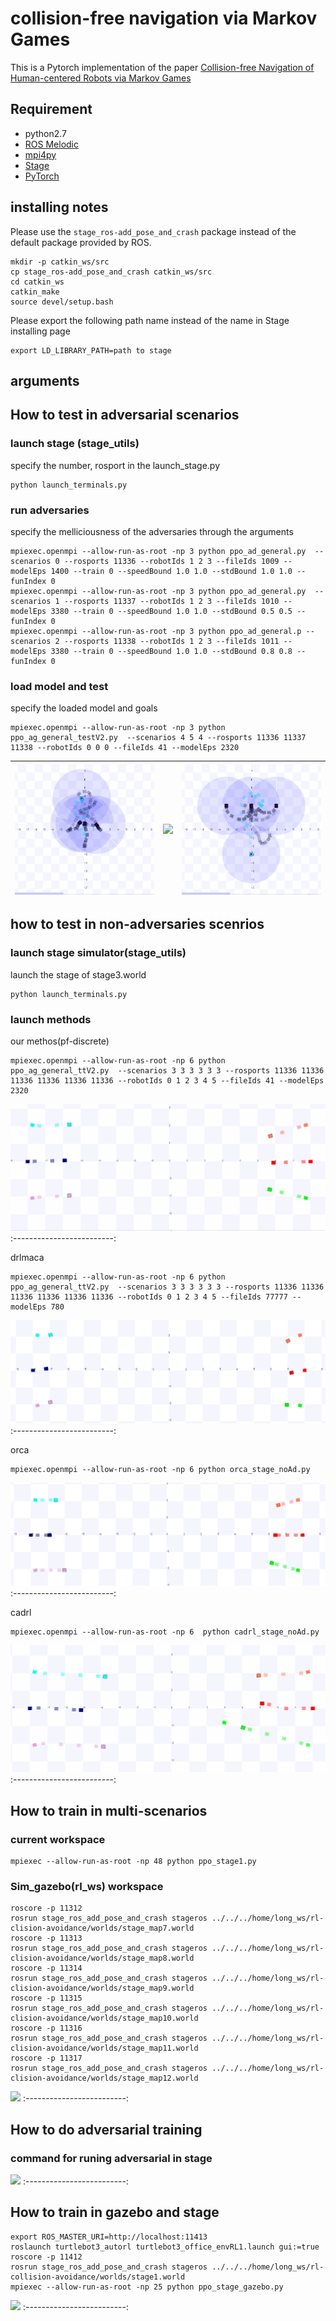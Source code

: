 # collision-free navigation via Markov Games

This is a Pytorch implementation of the paper [Collision-free Navigation of Human-centered Robots via Markov Games](doc/paper.pdf)

## Requirement

- python2.7
- [ROS Melodic](http://wiki.ros.org/melodic)
- [mpi4py](https://mpi4py.readthedocs.io/en/stable/)
- [Stage](http://rtv.github.io/Stage/)
- [PyTorch](http://pytorch.org/)

## installing notes  

Please use the `stage_ros-add_pose_and_crash` package instead of the default package provided by ROS. 
```
mkdir -p catkin_ws/src
cp stage_ros-add_pose_and_crash catkin_ws/src
cd catkin_ws
catkin_make
source devel/setup.bash
```

Please export the following path name instead of the name in Stage installing page 
```
export LD_LIBRARY_PATH=path to stage
```

## arguments 


## How to test in adversarial scenarios

### launch stage (stage_utils) 

specify the number, rosport in the launch_stage.py  
```
python launch_terminals.py 
```

### run adversaries

specify the melliciousness of the adversaries through the arguments 
```
mpiexec.openmpi --allow-run-as-root -np 3 python ppo_ad_general.py  --scenarios 0 --rosports 11336 --robotIds 1 2 3 --fileIds 1009 --modelEps 1400 --train 0 --speedBound 1.0 1.0 --stdBound 1.0 1.0 --funIndex 0    
mpiexec.openmpi --allow-run-as-root -np 3 python ppo_ad_general.py  --scenarios 1 --rosports 11337 --robotIds 1 2 3 --fileIds 1010 --modelEps 3380 --train 0 --speedBound 1.0 1.0 --stdBound 0.5 0.5 --funIndex 0
mpiexec.openmpi --allow-run-as-root -np 3 python ppo_ad_general.p --scenarios 2 --rosports 11338 --robotIds 1 2 3 --fileIds 1011 --modelEps 3380 --train 0 --speedBound 1.0 1.0 --stdBound 0.8 0.8 --funIndex 0  
```

### load model and test

specify the loaded model and goals 
```
mpiexec.openmpi --allow-run-as-root -np 3 python ppo_ag_general_testV2.py  --scenarios 4 5 4 --rosports 11336 11337 11338 --robotIds 0 0 0 --fileIds 41 --modelEps 2320  
```   
![](./doc/ad2_chase.gif)  |  ![](./doc/ad2_block.gif)   |  ![](./doc/ad2_cross.gif)
:-------------------------:|:-------------------------:  |:-------------------------:


## how to test in non-adversaries scenrios 

### launch stage simulator(stage_utils)

launch the stage of stage3.world
```
python launch_terminals.py
```

### launch methods

our methos(pf-discrete)
```
mpiexec.openmpi --allow-run-as-root -np 6 python ppo_ag_general_ttV2.py  --scenarios 3 3 3 3 3 3 --rosports 11336 11336 11336 11336 11336 11336 --robotIds 0 1 2 3 4 5 --fileIds 41 --modelEps 2320  
```
![](./doc/noAd_our.gif) 
:-------------------------:

drlmaca
```
mpiexec.openmpi --allow-run-as-root -np 6 python ppo_ag_general_ttV2.py  --scenarios 3 3 3 3 3 3 --rosports 11336 11336 11336 11336 11336 11336 --robotIds 0 1 2 3 4 5 --fileIds 77777 --modelEps 780     
```
![](./doc/noAd_drlmaca.gif) 
:-------------------------:


orca
```
mpiexec.openmpi --allow-run-as-root -np 6 python orca_stage_noAd.py    
```
![](./doc/noAd_orca.gif) 
:-------------------------:

cadrl
```
mpiexec.openmpi --allow-run-as-root -np 6  python cadrl_stage_noAd.py    
```
![](./doc/noAd_cadrl.gif) 
:-------------------------:


## How to train in multi-scenarios 
### current workspace        
```   
mpiexec --allow-run-as-root -np 48 python ppo_stage1.py    
```   
###  Sim_gazebo(rl_ws) workspace    
```   
roscore -p 11312    
rosrun stage_ros_add_pose_and_crash stageros ../../../home/long_ws/rl-clision-avoidance/worlds/stage_map7.world   
roscore -p 11313   
rosrun stage_ros_add_pose_and_crash stageros ../../../home/long_ws/rl-clision-avoidance/worlds/stage_map8.world   
roscore -p 11314    
rosrun stage_ros_add_pose_and_crash stageros ../../../home/long_ws/rl-clision-avoidance/worlds/stage_map9.world   
roscore -p 11315    
rosrun stage_ros_add_pose_and_crash stageros ../../../home/long_ws/rl-clision-avoidance/worlds/stage_map10.world   
roscore -p 11316    
rosrun stage_ros_add_pose_and_crash stageros ../../../home/long_ws/rl-clision-avoidance/worlds/stage_map11.world   
roscore -p 11317    
rosrun stage_ros_add_pose_and_crash stageros ../../../home/long_ws/rl-clision-avoidance/worlds/stage_map12.world   
```   
![](./doc/multi-scenarios.gif)
:-------------------------:


## How to do adversarial training 
### command for runing adversarial in stage       
  
![](./doc/adversarialTraining.gif)
:-------------------------:

## How to train in gazebo and stage  
```   
export ROS_MASTER_URI=http://localhost:11413     
roslaunch turtlebot3_autorl turtlebot3_office_envRL1.launch gui:=true    
roscore -p 11412      
rosrun stage_ros_add_pose_and_crash stageros ../../../home/long_ws/rl-collision-avoidance/worlds/stage1.world     
mpiexec --allow-run-as-root -np 25 python ppo_stage_gazebo.py      
```   
![](./doc/multi-simulator.gif)
:-------------------------:    





